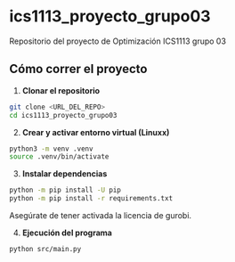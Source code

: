 # ics1113_proyecto_grupo03
Repositorio del proyecto de Optimización ICS1113 grupo 03

## Cómo correr el proyecto

1) **Clonar el repositorio**  
```bash
git clone <URL_DEL_REPO>
cd ics1113_proyecto_grupo03
```

2) **Crear y activar entorno virtual (Linuxx)**
```bash
python3 -m venv .venv
source .venv/bin/activate 
```

3) **Instalar dependencias**
```bash
python -m pip install -U pip
python -m pip install -r requirements.txt
```
Asegúrate de tener activada la licencia de gurobi.

4) **Ejecución del programa**
```bash
python src/main.py
```


